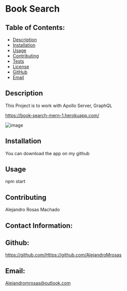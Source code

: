# Book Search

## Table of Contents:
* [Description](#Description)
* [Installation](#Installation)
* [Usage](#Usage)
* [Contributing](#Contributing)
* [Tests](#Tests)
* [License](#License)
* [GitHub](#GitHub)
* [Email](#Email)

## Description 
This Project is to work with Apollo Server, GraphQL

https://book-search-mern-1.herokuapp.com/

![image](https://user-images.githubusercontent.com/87546632/148333234-df23e4be-23b7-408a-b0fc-ac101fd5628c.png)


## Installation 
You can download the app on my github

## Usage 
npm start

## Contributing
Alejandro Rosas Machado

## Contact Information:

## Github:
https://github.com/Https://github.com/AlejandroMrosas
## Email:
Alejandromrosas@outlook.com
